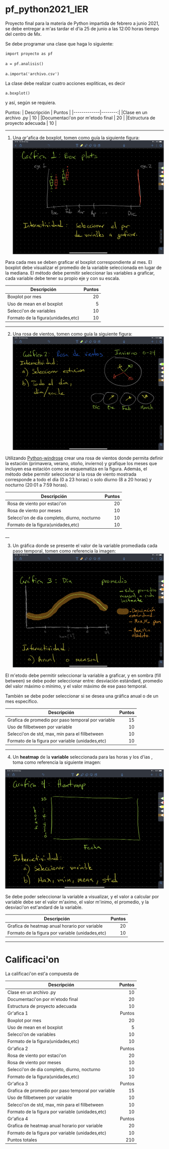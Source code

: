 # pf_python2021_IER
Proyecto final para la materia de Python impartida de febrero a junio 2021,
se debe entregar a m'as tardar el d'ia 25 de junio a las 12:00 horas tiempo
del centro de Mx.

Se debe programar una clase que haga lo siguiente:

```
import proyecto as pf

a = pf.analisis()

a.importa('archivo.csv')
```

La clase debe realizar cuatro acciones explíticas, es decir
```
a.boxplot()
```
y así, según se requiera.

Puntos:
| Descripción |  Puntos |
|-------------|--------:|
|Clase en un archivo .py          | 10 |
|Documentaci'on por m'etodo final | 20 |
|Estructura de proyecto adecuada  | 10 |




___
1. Una gr'afica de boxplot, tomen como guía la siguiente figura:
![Boxplot](img/boxplot.png)

 Para cada mes se deben graficar el boxplot correspondiente
 al mes. El boxplot debe visualizar
 el promedio de la variable seleccionada en lugar de la mediana.
 El método debe permitir seleccionar las variables a graficar, cada
 variable debe tener su propio eje y con su escala.

 | Descripción |  Puntos |
 |-------------|--------:|
 |Boxplot por mes           | 20 |
 |Uso de mean en el boxplot |  5 |
 |Selecci'on de variables   | 10 |
 | Formato de la figura(unidades,etc) | 10 |



___  



2. Una rosa de vientos, tomen como guía la siguiente figura:
![Rosa de viento](img/rosa_vientos.png)

Utilizando [Python-windrose](https://github.com/python-windrose/windrose)
crear una rosa de vientos donde permita definir la estación (primavera,
  verano, otoño, invierno) y grafique los meses que incluyen esa estación
  como se esquematiza en la figura.
  Además, el método debe permitir seleccionar si la rosa de viento mostrada
  corresponde a todo el día (0 a 23 horas) o solo diurno (8 a 20 horas) y
  nocturno (20:01  a 7:59 horas).

  | Descripción |  Puntos |
  |-------------|--------:|
  |Rosa de viento por estaci'on    | 20 |
  |Rosa de viento por meses        | 10 |
  |Selecci'on de dia completo, diurno, nocturno   | 10 |
  | Formato de la figura(unidades,etc) | 10 |


__


3. Un gráfica donde se presente el valor de la variable promediada cada paso
temporal, tomen como referencia la imagen:
![promedio horario](img/promedio_horario.png)

El m'etodo debe permitir seleccionar la variable a graficar, y en
sombra (fill between) se debe poder seleccionar entre: desviación estándard,
promedio del valor máximo o mínimo, y el valor máximo de ese paso temporal.

También se debe poder seleccionar si se desea una gráfica anual o de un mes
específico.

  | Descripción |  Puntos |
  |-------------|--------:|
  |Grafica de promedio por paso temporal  por variable   | 15 |
  |Uso de fillbetween  por variable          | 10 |
  |Selecci'on de std, max, min para el fillbetween   | 10 |
  | Formato de la figura por variable (unidades,etc) | 10 |


___
4. Un  __heatmap__ de la **variable** seleccionada para las horas
y los d'ias , toma como referencia la siguiente imagen:

![heatmap](img/heatmap.png)

Se debe poder seleccionar la variable a visualizar, y el valor a calcular
por variable debe ser el valor m'aximo, el valor m'inimo, el promedio,
y la desviaci'on est'andard de la variable.



  | Descripción |  Puntos |
  |-------------|--------:|
  |Grafica de heatmap anual horario  por variable   | 20 |
  | Formato de la figura por variable (unidades,etc) | 10 |


  ___

# Calificaci'on

La calificaci'on est'a compuesta de


| Descripción |  Puntos |
|-------------|--------:|
|Clase en un archivo .py          | 10 |
|Documentaci'on por m'etodo final | 20 |
|Estructura de proyecto adecuada  | 10 |
 | Gr'afica 1 |  Puntos |
 |Boxplot por mes           | 20 |
 |Uso de mean en el boxplot |  5 |
 |Selecci'on de variables   | 10 |
 | Formato de la figura(unidades,etc) | 10 |
  | Gr'afica 2 |  Puntos |
  |Rosa de viento por estaci'on    | 20 |
  |Rosa de viento por meses        | 10 |
  |Selecci'on de dia completo, diurno, nocturno   | 10 |
  | Formato de la figura(unidades,etc) | 10 |
  | Gr'afica 3 |  Puntos |
  |Grafica de promedio por paso temporal  por variable   | 15 |
  |Uso de fillbetween  por variable          | 10 |
  |Selecci'on de std, max, min para el fillbetween   | 10 |
  | Formato de la figura por variable (unidades,etc) | 10 |
  | Gr'afica 4 |  Puntos |
  |Grafica de heatmap anual horario  por variable   | 20 |
  | Formato de la figura por variable (unidades,etc) | 10 |
  | Puntos totales  | 210 |
